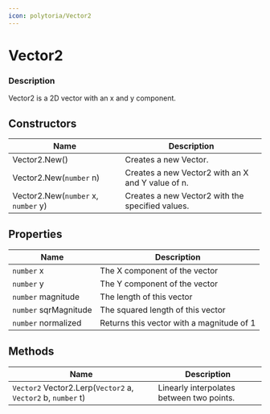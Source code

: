 ```yaml
---
icon: polytoria/Vector2
---
```


# Vector2

### Description

Vector2 is a 2D vector with an x and y component.

## Constructors

| Name                                | Description                                       |
| ----------------------------------- | ------------------------------------------------- |
| Vector2.New()                       | Creates a new Vector.                             |
| Vector2.New(`number` n)             | Creates a new Vector2 with an X and Y value of n. |
| Vector2.New(`number` x, `number` y) | Creates a new Vector2 with the specified values.  |

## Properties

| Name                  | Description                               |
| --------------------- | ----------------------------------------- |
| `number` x            | The X component of the vector             |
| `number` y            | The Y component of the vector             |
| `number` magnitude    | The length of this vector                 |
| `number` sqrMagnitude | The squared length of this vector         |
| `number` normalized   | Returns this vector with a magnitude of 1 |

## Methods

| Name                                                         | Description                               |
| ------------------------------------------------------------ | ----------------------------------------- |
| `Vector2` Vector2.Lerp(`Vector2` a, `Vector2` b, `number` t) | Linearly interpolates between two points. |
